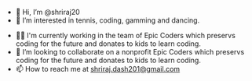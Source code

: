 - 👋 Hi, I’m @shriraj20
- 👀 I’m interested in tennis, coding, gamming and dancing.
<!-- - 🌱 I’m currently learning Swift and reactnative. -->
- 🧑‍💻 I'm currently working in the team of Epic Coders which preservs coding for the future and donates to kids to learn coding.
- 💞️ I’m looking to collaborate on a nonprofit Epic Coders which preservs coding for the future and donates to kids to learn coding.
- 📫 How to reach me at shriraj.dash201@gmail.com

<!---
shriraj20/shriraj20 is a ✨ special ✨ repository because its `README.md` (this file) appears on your GitHub profile.
You can click the Preview link to take a look at your changes.
--->
